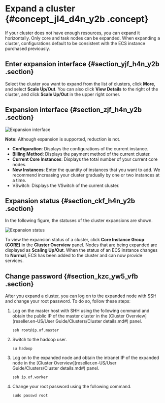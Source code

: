 # Expand a cluster {#concept_jl4_d4n_y2b .concept}

If your cluster does not have enough resources, you can expand it horizontally. Only core and task nodes can be expanded. When expanding a cluster, configurations default to be consistent with the ECS instance purchased previously.

## Enter expansion interface {#section_yjf_h4n_y2b .section}

Select the cluster you want to expand from the list of clusters, click **More**, and select **Scale Up/Out**. You can also click **View Details** to the right of the cluster, and click **Scale Up/Out** in the upper right corner.

## Expansion interface {#section_zjf_h4n_y2b .section}

![Expansion interface](http://static-aliyun-doc.oss-cn-hangzhou.aliyuncs.com/assets/img/17854/154770893910431_en-US.png)

**Note:** Although expansion is supported, reduction is not.

-   **Configuration**: Displays the configurations of the current instance.
-   **Billing Method**: Displays the payment method of the current cluster.
-   **Current Core Instances**: Displays the total number of your current core nodes.
-   **New Instances**: Enter the quantity of instances that you want to add. We recommend increasing your cluster gradually by one or two instances at a time.
-   VSwitch: Displays the VSwitch of the current cluster.

## Expansion status {#section_ckf_h4n_y2b .section}

In the following figure, the statuses of the cluster expansions are shown.

![Expansion status](http://static-aliyun-doc.oss-cn-hangzhou.aliyuncs.com/assets/img/17854/154770893910432_en-US.jpg)

To view the expansion status of a cluster, click **Core Instance Group \(CORE\)** in the **Cluster Overview** panel. Nodes that are being expanded are displayed as **Scaling Up/Out**. When the status of an ECS instance changes to **Normal**, ECS has been added to the cluster and can now provide services.

## Change password {#section_kzc_yw5_vfb .section}

After you expand a cluster, you can log on to the expanded node with SSH and change your root password. To do so, follow these steps:

1.  Log on the master host with SHH using the following command and obtain the public IP of the master cluster in the [Cluster Overview](reseller.en-US/User Guide/Clusters/Cluster details.md#) panel.

    ```
    ssh root@ip.of.master
    ```

2.  Switch to the hadoop user.

    ```
    su hadoop
    ```

3.  Log on to the expanded node and obtain the intranet IP of the expanded node in the [Cluster Overview](reseller.en-US/User Guide/Clusters/Cluster details.md#) panel.

    ```
    ssh ip.of.worker
    ```

4.  Change your root password using the following command.

    ```
    sudo passwd root
    ```


